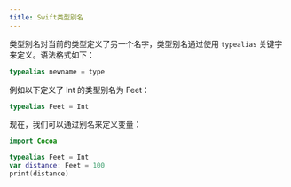```yaml
---
title: Swift类型别名
---
```


类型别名对当前的类型定义了另一个名字，类型别名通过使用 `typealias` 关键字来定义。语法格式如下：

```swift
typealias newname = type
```

例如以下定义了 Int 的类型别名为 Feet：

```swift
typealias Feet = Int
```

现在，我们可以通过别名来定义变量：

```swift
import Cocoa

typealias Feet = Int
var distance: Feet = 100
print(distance)
```